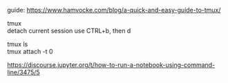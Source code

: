 guide: https://www.hamvocke.com/blog/a-quick-and-easy-guide-to-tmux/    


tmux  
detach current session use CTRL+b, then d  

tmux ls   
tmux attach -t 0  

https://discourse.jupyter.org/t/how-to-run-a-notebook-using-command-line/3475/5
